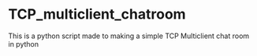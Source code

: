 # TCP_multiclient_chatroom
This is a python script made to making a simple TCP Multiclient chat room in python
